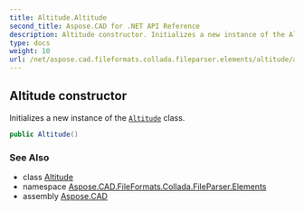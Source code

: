 ```yaml
---
title: Altitude.Altitude
second_title: Aspose.CAD for .NET API Reference
description: Altitude constructor. Initializes a new instance of the Altitude class
type: docs
weight: 10
url: /net/aspose.cad.fileformats.collada.fileparser.elements/altitude/altitude/
---
```

## Altitude constructor

Initializes a new instance of the [`Altitude`](../) class.

```csharp
public Altitude()
```

### See Also

* class [Altitude](../)
* namespace [Aspose.CAD.FileFormats.Collada.FileParser.Elements](../../altitude/)
* assembly [Aspose.CAD](../../../)


